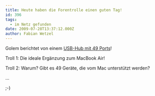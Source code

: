 ```yaml
---
title: Heute haben die Forentrolle einen guten Tag!
id: 396
tags:
  - im Netz gefunden
date: 2009-07-28T13:37:12.000Z
author: Fabian Wetzel
---
```


Golem berichtet von einem [USB-Hub mit 49 Ports](http://www.golem.de/0907/68566.html)!

Troll 1: Die ideale Ergänzung zum MacBook Air!

Troll 2: Warum? Gibt es 49 Geräte, die vom Mac unterstützt werden?

…

;-)

